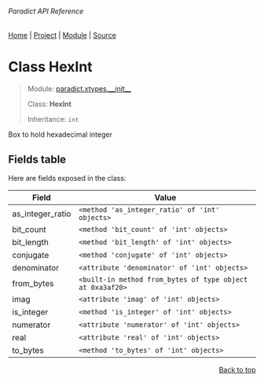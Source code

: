 ###### Paradict API Reference
[Home](/docs/api/README.md) | [Project](/README.md) | [Module](/docs/api/modules/paradict/xtypes/__init__/README.md) | [Source](/src/paradict/xtypes/__init__.py)

# Class HexInt
> Module: [paradict.xtypes.\_\_init\_\_](/docs/api/modules/paradict/xtypes/__init__/README.md)
>
> Class: **HexInt**
>
> Inheritance: `int`

Box to hold hexadecimal integer

## Fields table
Here are fields exposed in the class:

| Field | Value |
| --- | --- |
| as\_integer\_ratio | `<method 'as_integer_ratio' of 'int' objects>` |
| bit\_count | `<method 'bit_count' of 'int' objects>` |
| bit\_length | `<method 'bit_length' of 'int' objects>` |
| conjugate | `<method 'conjugate' of 'int' objects>` |
| denominator | `<attribute 'denominator' of 'int' objects>` |
| from\_bytes | `<built-in method from_bytes of type object at 0xa3af20>` |
| imag | `<attribute 'imag' of 'int' objects>` |
| is\_integer | `<method 'is_integer' of 'int' objects>` |
| numerator | `<attribute 'numerator' of 'int' objects>` |
| real | `<attribute 'real' of 'int' objects>` |
| to\_bytes | `<method 'to_bytes' of 'int' objects>` |

<p align="right"><a href="#paradict-api-reference">Back to top</a></p>

